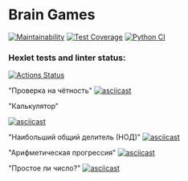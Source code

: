# Brain Games

[![Maintainability](https://api.codeclimate.com/v1/badges/a99a88d28ad37a79dbf6/maintainability)](https://codeclimate.com/github/codeclimate/codeclimate/maintainability)
[![Test Coverage](https://api.codeclimate.com/v1/badges/a99a88d28ad37a79dbf6/test_coverage)](https://codeclimate.com/github/codeclimate/codeclimate/test_coverage)
[![Python CI](https://github.com/AntonVorontsov/python-project-lvl1/actions/workflows/pyci.yml/badge.svg)](https://github.com/AntonVorontsov/python-project-lvl1/actions/workflows/pyci.yml)

### Hexlet tests and linter status:
[![Actions Status](https://github.com/AntonVorontsov/python-project-lvl1/workflows/hexlet-check/badge.svg)](https://github.com/AntonVorontsov/python-project-lvl1/actions)

"Проверка на чётность"
[![asciicast](https://asciinema.org/a/XCHI7XocNwPud24khtK9b81qr.svg)](https://asciinema.org/a/XCHI7XocNwPud24khtK9b81qr)

"Калькулятор"

[![asciicast](https://asciinema.org/a/iJWnfKkBLDuXuHPQA0A5tavop.svg)](https://asciinema.org/a/iJWnfKkBLDuXuHPQA0A5tavop)

"Наибольший общий делитель (НОД)"
[![asciicast](https://asciinema.org/a/IePALmW1N6ZwMBtdPTQtB72hi.svg)](https://asciinema.org/a/IePALmW1N6ZwMBtdPTQtB72hi)

"Арифметическая прогрессия"
[![asciicast](https://asciinema.org/a/7UuuUFwAIEsl7E0bsDfsriKrU.svg)](https://asciinema.org/a/7UuuUFwAIEsl7E0bsDfsriKrU)

"Простое ли число?"
[![asciicast](https://asciinema.org/a/pDpGbDra0c2row8YidW4520nD.svg)](https://asciinema.org/a/pDpGbDra0c2row8YidW4520nD)
